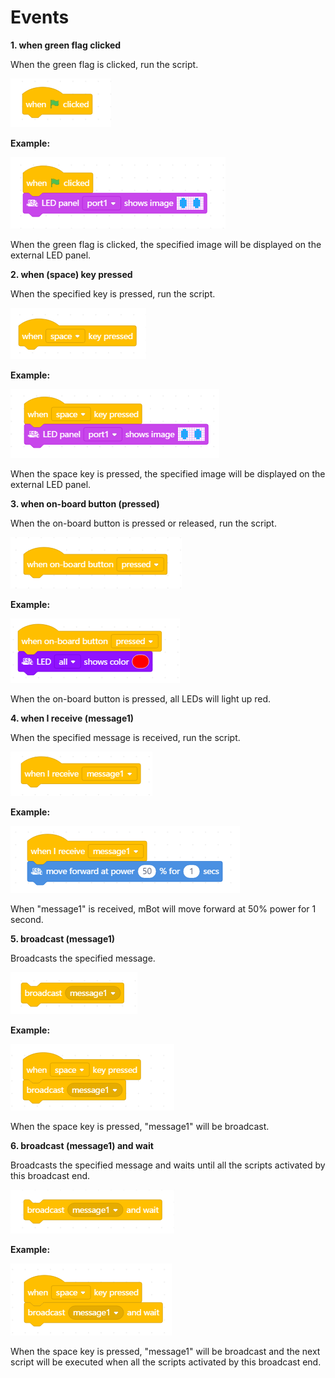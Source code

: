 # Events

**1. when green flag clicked**

When the green flag is clicked, run the script.

![](../../../../.gitbook/assets/0%20%286%29.png)

**Example:**

![](../../../../.gitbook/assets/1%20%282%29.png)

When the green flag is clicked, the specified image will be displayed on the external LED panel.

**2. when \(space\) key pressed**

When the specified key is pressed, run the script.

![](../../../../.gitbook/assets/2%20%283%29.png)

**Example:**

![](../../../../.gitbook/assets/3%20%286%29.png)

When the space key is pressed, the specified image will be displayed on the external LED panel.

**3. when on-board button \(pressed\)**

When the on-board button is pressed or released, run the script.

![](../../../../.gitbook/assets/4%20%283%29.png)

**Example:**

![](../../../../.gitbook/assets/5%20%288%29.png)

When the on-board button is pressed, all LEDs will light up red.

**4. when I receive \(message1\)**

When the specified message is received, run the script.

![](../../../../.gitbook/assets/6%20%289%29.png)

**Example:**

![](../../../../.gitbook/assets/7%20%281%29.png)

When "message1" is received, mBot will move forward at 50% power for 1 second.

**5. broadcast \(message1\)**

Broadcasts the specified message.

![](../../../../.gitbook/assets/8%20%2810%29.png)

**Example:**

![](../../../../.gitbook/assets/9%20%282%29.png)

When the space key is pressed, "message1" will be broadcast.

**6. broadcast \(message1\) and wait**

Broadcasts the specified message and waits until all the scripts activated by this broadcast end.

![](../../../../.gitbook/assets/10.png)

**Example:**

![](../../../../.gitbook/assets/11%20%286%29.png)

When the space key is pressed, "message1" will be broadcast and the next script will be executed when all the scripts activated by this broadcast end.

